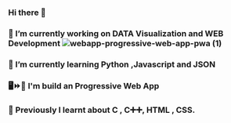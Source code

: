 ### Hi there 👋
### 🔭 I’m currently working on DATA Visualization and WEB Development ![webapp-progressive-web-app-pwa (1)](https://user-images.githubusercontent.com/68476475/114362656-34035c80-9b95-11eb-87b9-bab85ce329bf.png)





### 🌱 I’m currently learning Python ,Javascript and JSON 
### 🖥️⏩📱 I'm build an Progressive Web App
### 📙 Previously I learnt about C , C➕➕, HTML , CSS.
<!-- 👯 I’m looking to collaborate on ...
- 🤔 I’m looking for help with ...
- 💬 Ask me about ...
- 📫 How to reach me: ...
- 😄 Pronouns: ...
- ⚡ Fun fact: ...
-->
